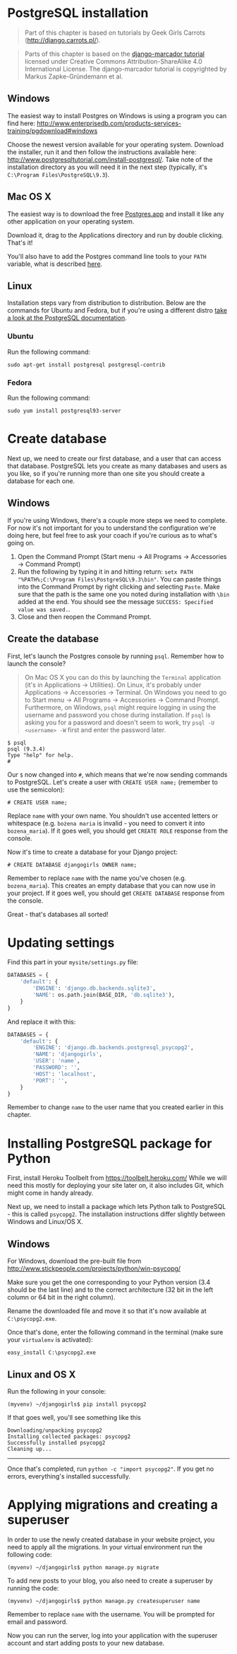 # PostgreSQL installation

> Part of this chapter is based on tutorials by Geek Girls Carrots (http://django.carrots.pl/).

> Parts of this chapter is based on the [django-marcador
tutorial](http://django-marcador.keimlink.de/) licensed under Creative Commons
Attribution-ShareAlike 4.0 International License. The django-marcador tutorial
is copyrighted by Markus Zapke-Gründemann et al.


## Windows

The easiest way to install Postgres on Windows is using a program you can find here: http://www.enterprisedb.com/products-services-training/pgdownload#windows

Choose the newest version available for your operating system. Download the installer, run it and then follow the instructions available here: http://www.postgresqltutorial.com/install-postgresql/. Take note of the installation directory as you will need it in the next step (typically, it's `C:\Program Files\PostgreSQL\9.3`).

## Mac OS X

The easiest way is to download the free [Postgres.app](http://postgresapp.com/) and install it like any other application on your operating system.

Download it, drag to the Applications directory and run by double clicking. That's it!

You'll also have to add the Postgres command line tools to your `PATH` variable, what is described [here](http://postgresapp.com/documentation/cli-tools.html).

## Linux

Installation steps vary from distribution to distribution. Below are the commands for Ubuntu and Fedora, but if you're using a different distro [take a look at the PostgreSQL documentation](https://wiki.postgresql.org/wiki/Detailed_installation_guides#General_Linux).

### Ubuntu

Run the following command:

    sudo apt-get install postgresql postgresql-contrib

### Fedora

Run the following command:

    sudo yum install postgresql93-server

# Create database

Next up, we need to create our first database, and a user that can access that database. PostgreSQL lets you create as many databases and users as you like, so if you're running more than one site you should create a database for each one.

## Windows

If you're using Windows, there's a couple more steps we need to complete. For now it's not important for you to understand the configuration we're doing here, but feel free to ask your coach if you're curious as to what's going on.

1. Open the Command Prompt (Start menu → All Programs → Accessories → Command Prompt)
2. Run the following by typing it in and hitting return: `setx PATH "%PATH%;C:\Program Files\PostgreSQL\9.3\bin"`. You can paste things into the Command Prompt by right clicking and selecting `Paste`. Make sure that the path is the same one you noted during installation with `\bin` added at the end. You should see the message `SUCCESS: Specified value was saved.`.
3. Close and then reopen the Command Prompt.

## Create the database

First, let's launch the Postgres console by running `psql`. Remember how to launch the console?
>On Mac OS X you can do this by launching the `Terminal` application (it's in Applications → Utilities). On Linux, it's probably under Applications → Accessories → Terminal. On Windows you need to go to Start menu → All Programs → Accessories → Command Prompt. Furthermore, on Windows, `psql` might require logging in using the username and password you chose during installation. If `psql` is asking you for a password and doesn't seem to work, try `psql -U <username> -W` first and enter the password later.

    $ psql
    psql (9.3.4)
    Type "help" for help.
    #

Our `$` now changed into `#`, which means that we're now sending commands to PostgreSQL. Let's create a user with `CREATE USER name;` (remember to use the semicolon):

    # CREATE USER name;

Replace `name` with your own name. You shouldn't use accented letters or whitespace (e.g. `bożena maria` is invalid - you need to convert it into `bozena_maria`). If it goes well, you should get `CREATE ROLE` response from the console.

Now it's time to create a database for your Django project:

    # CREATE DATABASE djangogirls OWNER name;

Remember to replace `name` with the name you've chosen (e.g. `bozena_maria`).  This creates an empty database that you can now use in your project. If it goes well, you should get `CREATE DATABASE` response from the console.

Great - that's databases all sorted!

# Updating settings

Find this part in your `mysite/settings.py` file:

```python
DATABASES = {
    'default': {
        'ENGINE': 'django.db.backends.sqlite3',
        'NAME': os.path.join(BASE_DIR, 'db.sqlite3'),
    }
}
```

And replace it with this:

```python
DATABASES = {
    'default': {
        'ENGINE': 'django.db.backends.postgresql_psycopg2',
        'NAME': 'djangogirls',
        'USER': 'name',
        'PASSWORD': '',
        'HOST': 'localhost',
        'PORT': '',
    }
}
```

Remember to change `name` to the user name that you created earlier in this chapter.

# Installing PostgreSQL package for Python

First, install Heroku Toolbelt from https://toolbelt.heroku.com/ While we will need this mostly for deploying your site later on, it also includes Git, which might come in handy already.

Next up, we need to install a package which lets Python talk to PostgreSQL - this is called `psycopg2`. The installation instructions differ slightly between Windows and Linux/OS X.

## Windows

For Windows, download the pre-built file from http://www.stickpeople.com/projects/python/win-psycopg/

Make sure you get the one corresponding to your Python version (3.4 should be the last line) and to the correct architecture (32 bit in the left column or 64 bit in the right column).

Rename the downloaded file and move it so that it's now available at `C:\psycopg2.exe`.

Once that's done, enter the following command in the terminal (make sure your `virtualenv` is activated):

    easy_install C:\psycopg2.exe

## Linux and OS X

Run the following in your console:

    (myvenv) ~/djangogirls$ pip install psycopg2

If that goes well, you'll see something like this

    Downloading/unpacking psycopg2
    Installing collected packages: psycopg2
    Successfully installed psycopg2
    Cleaning up...

---

Once that's completed, run `python -c "import psycopg2"`. If you get no errors, everything's installed successfully.

# Applying migrations and creating a superuser

In order to use the newly created database in your website project, you need to apply all the migrations. In your virtual environment run the following code:

    (myvenv) ~/djangogirls$ python manage.py migrate

To add new posts to your blog, you also need to create a superuser by running the code:

    (myvenv) ~/djangogirls$ python manage.py createsuperuser name 
    
Remember to replace `name` with the username. You will be prompted for email and password.

Now you can run the server, log into your application with the superuser account and start adding posts to your new database.
